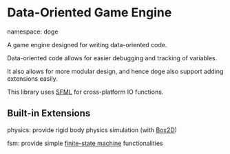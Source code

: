 # Data-Oriented Game Engine

namespace: doge

A game engine designed for writing data-oriented code.

Data-oriented code allows for easier debugging and tracking of variables.

It also allows for more modular design, and hence doge also support adding extensions easily.

This library uses [SFML](https://www.sfml-dev.org/) for cross-platform IO functions.



## Built-in Extensions

physics: provide rigid body physics simulation (with [Box2D](https://box2d.org/))

fsm: provide simple [finite-state machine](https://en.wikipedia.org/wiki/Finite-state_machine) functionalities